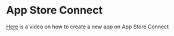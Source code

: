 # App Store Connect

[Here](https://www.loom.com/share/d616b29fa5b646999a407327e8cd1901) is a video on how to create a new app on App Store Connect
